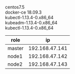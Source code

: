centos7.5  
docker-ce 18.09.3  
kubectl-1.13.4-0.x86_64  
kubeadm-1.13.4-0.x86_64  
kubectl-1.13.4-0.x86_64  

role|ip
--|--|
master|192.168.47.141
node1|192.168.47.142
node2|192.168.47.143
